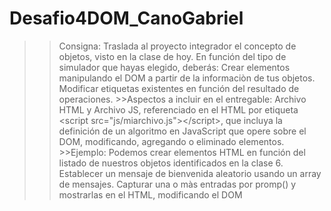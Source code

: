 # Desafio4DOM_CanoGabriel
>> Consigna:  Traslada al proyecto integrador el concepto de objetos, visto en la clase de hoy. En función del tipo de simulador que hayas elegido, deberás: Crear elementos manipulando el DOM a partir de la informaciòn de tus objetos. Modificar etiquetas existentes en función del resultado de operaciones. >>Aspectos a incluir en el entregable: Archivo HTML y Archivo JS, referenciado en el HTML por etiqueta &lt;script src="js/miarchivo.js">&lt;/script>, que incluya la definición de un algoritmo en JavaScript que opere sobre el DOM, modificando, agregando o eliminado elementos. >>Ejemplo: Podemos crear elementos HTML en función del listado de nuestros objetos identificados en la clase 6. Establecer un mensaje de bienvenida aleatorio usando un array de mensajes. Capturar una o màs entradas por promp() y mostrarlas en el HTML, modificando el DOM

